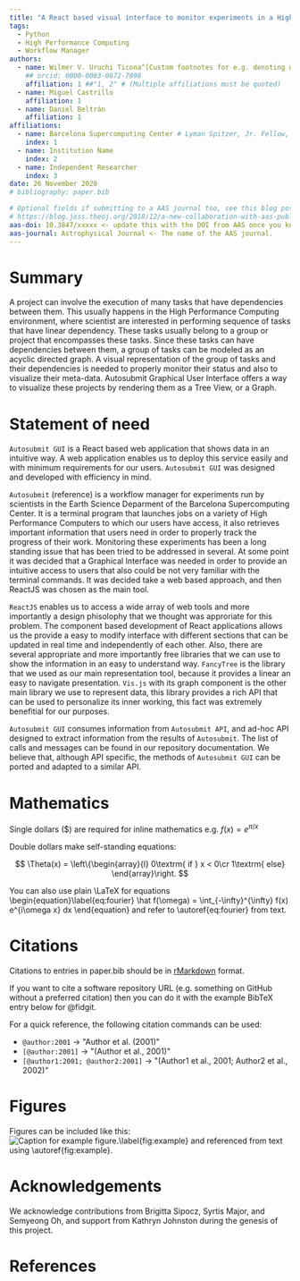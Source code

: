 ```yaml
---
title: "A React based visual interface to monitor experiments in a High Performance Computing environment"
tags:
  - Python
  - High Performance Computing
  - Workflow Manager
authors:
  - name: Wilmer V. Uruchi Ticona^[Custom footnotes for e.g. denoting who the corresponding author is can be included like this.]
    ## orcid: 0000-0003-0872-7098
    affiliation: 1 ##"1, 2" # (Multiple affiliations must be quoted)
  - name: Miguel Castrillo
    affiliation: 1
  - name: Daniel Beltrán
    affiliation: 1
affiliations:
  - name: Barcelona Supercomputing Center # Lyman Spitzer, Jr. Fellow, Princeton University
    index: 1
  - name: Institution Name
    index: 2
  - name: Independent Researcher
    index: 3
date: 26 November 2020
# bibliography: paper.bib

# Optional fields if submitting to a AAS journal too, see this blog post:
# https://blog.joss.theoj.org/2018/12/a-new-collaboration-with-aas-publishing
aas-doi: 10.3847/xxxxx <- update this with the DOI from AAS once you know it.
aas-journal: Astrophysical Journal <- The name of the AAS journal.
---
```


# Summary

A project can involve the execution of many tasks that have dependencies between them.
This usually happens in the High Performance Computing environment, where scientist are interested in performing sequence of tasks
that have linear dependency. These tasks usually belong to a group or project that encompasses these tasks.
Since these tasks can have dependencies between them, a group of tasks can be modeled as an acyclic directed graph.
A visual representation of the group of tasks and their dependencies is needed to properly monitor their status and also to visualize
their meta-data. Autosubmit Graphical User Interface offers a way to visualize these projects by rendering them as a Tree View, or a Graph.

# Statement of need

`Autosubmit GUI` is a React based web application that shows data in an intuitive way. A web application enables us to deploy this service easily and with minimum requirements for our users. `Autosubmit GUI` was designed and developed with efficiency in mind.

`Autosubmit` (reference) is a workflow manager for experiments run by scientists in the Earth Science Deparment of the Barcelona Supercomputing Center. It is a terminal program that launches jobs on a variety of High Performance Computers to which our users have access, it also retrieves important information that users need in order to properly track the progress of their work. Monitoring these experiments has been a long standing issue that has been tried to be addressed in several. At some point it was decided that a Graphical Interface was needed in order to provide an intuitive access to users that also could be not very familiar with the terminal commands. It was decided take a web based approach, and then ReactJS was chosen as the main tool.

`ReactJS` enables us to access a wide array of web tools and more importantly a design phisolophy that we thought was approriate for this problem. The component based development of React applications allows us the provide a easy to modify interface with different sections that can be updated in real time and independently of each other. Also, there are several appropriate and more importantly free libraries that we can use to show the information in an easy to understand way. `FancyTree` is the library that we used as our main representation tool, because it provides a linear an easy to navigate presentation. `Vis.js` with its graph component is the other main library we use to represent data, this library provides a rich API that can be used to personalize its inner working, this fact was extremely benefitial for our purposes.

`Autosubmit GUI` consumes information from `Autosubmit API`, and ad-hoc API designed to extract information from the results of `Autosubmit`. The list of calls and messages can be found in our repository documentation. We believe that, although API specific, the methods of `Autosubmit GUI` can be ported and adapted to a similar API.

# Mathematics

Single dollars ($) are required for inline mathematics e.g. $f(x) = e^{\pi/x}$

Double dollars make self-standing equations:

$$
\Theta(x) = \left\{\begin{array}{l}
0\textrm{ if } x < 0\cr
1\textrm{ else}
\end{array}\right.
$$

You can also use plain \LaTeX for equations
\begin{equation}\label{eq:fourier}
\hat f(\omega) = \int\_{-\infty}^{\infty} f(x) e^{i\omega x} dx
\end{equation}
and refer to \autoref{eq:fourier} from text.

# Citations

Citations to entries in paper.bib should be in
[rMarkdown](http://rmarkdown.rstudio.com/authoring_bibliographies_and_citations.html)
format.

If you want to cite a software repository URL (e.g. something on GitHub without a preferred
citation) then you can do it with the example BibTeX entry below for @fidgit.

For a quick reference, the following citation commands can be used:

- `@author:2001` -> "Author et al. (2001)"
- `[@author:2001]` -> "(Author et al., 2001)"
- `[@author1:2001; @author2:2001]` -> "(Author1 et al., 2001; Author2 et al., 2002)"

# Figures

Figures can be included like this:
![Caption for example figure.\label{fig:example}](figure.png)
and referenced from text using \autoref{fig:example}.

# Acknowledgements

We acknowledge contributions from Brigitta Sipocz, Syrtis Major, and Semyeong
Oh, and support from Kathryn Johnston during the genesis of this project.

# References
